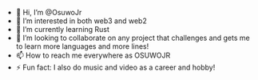 - 👋 Hi, I’m @OsuwoJr
- 👀 I’m interested in both web3 and web2
- 🌱 I’m currently learning Rust
- 💞️ I’m looking to collaborate on any project that challenges and gets me to learn more languages and more lines!
- 📫 How to reach me everywhere as OSUWOJR
- ⚡ Fun fact: I also do music and video as a career and hobby!

<!---
OsuwoJr/OsuwoJr is a ✨ special ✨ repository because its `README.md` (this file) appears on your GitHub profile.
You can click the Preview link to take a look at your changes.
--->
